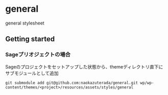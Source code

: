 # general
general stylesheet


## Getting started

### Sageプリオジェクトの場合

Sageのプロジェクトをセットアップした状態から、themeディレクトリ直下にサブモジュールとして追加
  ```
  git submodule add git@github.com:naokazuterada/general.git wp/wp-content/themes/<project>/resources/assets/styles/general
  ```
  
